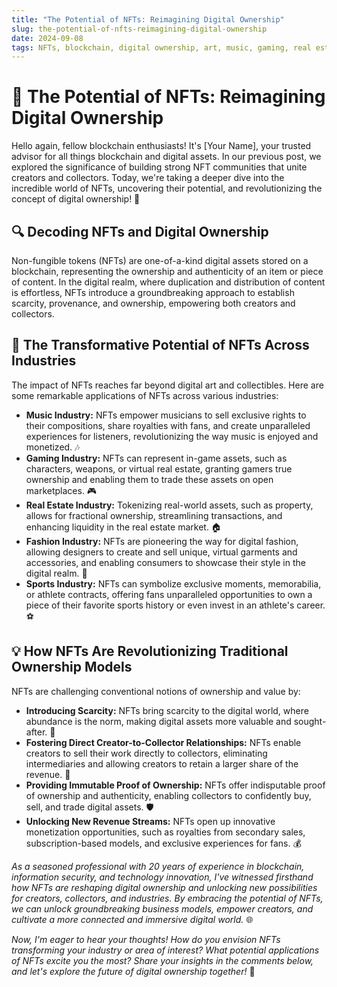 ```yaml
---
title: "The Potential of NFTs: Reimagining Digital Ownership"
slug: the-potential-of-nfts-reimagining-digital-ownership
date: 2024-09-08
tags: NFTs, blockchain, digital ownership, art, music, gaming, real estate, fashion, sports
---
```


# 🎨 The Potential of NFTs: Reimagining Digital Ownership

Hello again, fellow blockchain enthusiasts! It's [Your Name], your trusted advisor for all things blockchain and digital assets. In our previous post, we explored the significance of building strong NFT communities that unite creators and collectors. Today, we're taking a deeper dive into the incredible world of NFTs, uncovering their potential, and revolutionizing the concept of digital ownership! 🚀

## 🔍 Decoding NFTs and Digital Ownership

Non-fungible tokens (NFTs) are one-of-a-kind digital assets stored on a blockchain, representing the ownership and authenticity of an item or piece of content. In the digital realm, where duplication and distribution of content is effortless, NFTs introduce a groundbreaking approach to establish scarcity, provenance, and ownership, empowering both creators and collectors.

## 🌟 The Transformative Potential of NFTs Across Industries

The impact of NFTs reaches far beyond digital art and collectibles. Here are some remarkable applications of NFTs across various industries:

- **Music Industry:** NFTs empower musicians to sell exclusive rights to their compositions, share royalties with fans, and create unparalleled experiences for listeners, revolutionizing the way music is enjoyed and monetized. 🎶
- **Gaming Industry:** NFTs can represent in-game assets, such as characters, weapons, or virtual real estate, granting gamers true ownership and enabling them to trade these assets on open marketplaces. 🎮
- **Real Estate Industry:** Tokenizing real-world assets, such as property, allows for fractional ownership, streamlining transactions, and enhancing liquidity in the real estate market. 🏠
- **Fashion Industry:** NFTs are pioneering the way for digital fashion, allowing designers to create and sell unique, virtual garments and accessories, and enabling consumers to showcase their style in the digital realm. 👗
- **Sports Industry:** NFTs can symbolize exclusive moments, memorabilia, or athlete contracts, offering fans unparalleled opportunities to own a piece of their favorite sports history or even invest in an athlete's career. ⚽

## 💡 How NFTs Are Revolutionizing Traditional Ownership Models

NFTs are challenging conventional notions of ownership and value by:

- **Introducing Scarcity:** NFTs bring scarcity to the digital world, where abundance is the norm, making digital assets more valuable and sought-after. 💎
- **Fostering Direct Creator-to-Collector Relationships:** NFTs enable creators to sell their work directly to collectors, eliminating intermediaries and allowing creators to retain a larger share of the revenue. 🤝
- **Providing Immutable Proof of Ownership:** NFTs offer indisputable proof of ownership and authenticity, enabling collectors to confidently buy, sell, and trade digital assets. 🛡️
- **Unlocking New Revenue Streams:** NFTs open up innovative monetization opportunities, such as royalties from secondary sales, subscription-based models, and exclusive experiences for fans. 💰

*As a seasoned professional with 20 years of experience in blockchain, information security, and technology innovation, I've witnessed firsthand how NFTs are reshaping digital ownership and unlocking new possibilities for creators, collectors, and industries. By embracing the potential of NFTs, we can unlock groundbreaking business models, empower creators, and cultivate a more connected and immersive digital world.* 🌐

*Now, I'm eager to hear your thoughts! How do you envision NFTs transforming your industry or area of interest? What potential applications of NFTs excite you the most? Share your insights in the comments below, and let's explore the future of digital ownership together!* 💬
